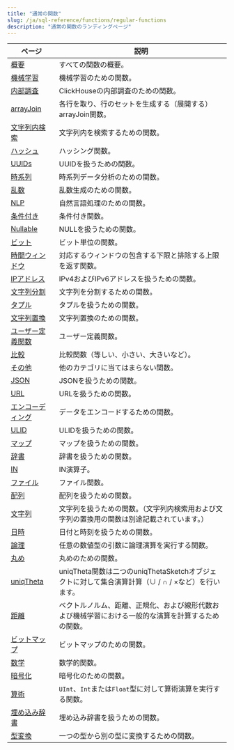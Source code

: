 ```yaml
---
title: "通常の関数"
slug: /ja/sql-reference/functions/regular-functions
description: "通常の関数のランディングページ"
---
```


| ページ                                                                                     | 説明                                                                                                                        |
|-------------------------------------------------------------------------------------------|-----------------------------------------------------------------------------------------------------------------------------|
| [概要](/ja/sql-reference/functions/overview)                                          | すべての関数の概要。                                                                                                           |
| [機械学習](/ja/sql-reference/functions/machine-learning-functions)                   | 機械学習のための関数。                                                                                                        |
| [内部調査](/ja/sql-reference/functions/introspection)                                | ClickHouseの内部調査のための関数。                                                                                            |
| [arrayJoin](/ja/sql-reference/functions/array-join)                                   | 各行を取り、行のセットを生成する（展開する）arrayJoin関数。                                                                  |
| [文字列内検索](/ja/sql-reference/functions/string-search-functions)                 | 文字列内を検索するための関数。                                                                                               |
| [ハッシュ](/ja/sql-reference/functions/hash-functions)                                | ハッシング関数。                                                                                                            |
| [UUIDs](/ja/sql-reference/functions/uuid-functions)                                   | UUIDを扱うための関数。                                                                                                      |
| [時系列](/ja/sql-reference/functions/time-series-functions)                          | 時系列データ分析のための関数。                                                                                               |
| [乱数](/ja/sql-reference/functions/random-functions)                                  | 乱数生成のための関数。                                                                                                       |
| [NLP](/ja/sql-reference/functions/nlp-functions)                                      | 自然言語処理のための関数。                                                                                                   |
| [条件付き](/ja/sql-reference/functions/conditional-functions)                       | 条件付き関数。                                                                                                             |
| [Nullable](/ja/sql-reference/functions/functions-for-nulls)                           | NULLを扱うための関数。                                                                                                      |
| [ビット](/ja/sql-reference/functions/bit-functions)                                   | ビット単位の関数。                                                                                                          |
| [時間ウィンドウ](/ja/sql-reference/functions/time-window-functions)                  | 対応するウィンドウの包含する下限と排除する上限を返す関数。                                                                  |
| [IPアドレス](/ja/sql-reference/functions/ip-address-functions)                       | IPv4およびIPv6アドレスを扱うための関数。                                                                                    |
| [文字列分割](/ja/sql-reference/functions/splitting-merging-functions)               | 文字列を分割するための関数。                                                                                                |
| [タプル](/ja/sql-reference/functions/tuple-functions)                                 | タプルを扱うための関数。                                                                                                    |
| [文字列置換](/ja/sql-reference/functions/string-replace-functions)                   | 文字列置換のための関数。                                                                                                     |
| [ユーザー定義関数](/ja/sql-reference/functions/udf)                                   | ユーザー定義関数。                                                                                                         |
| [比較](/ja/sql-reference/functions/comparison-functions)                             | 比較関数（等しい、小さい、大きいなど）。                                                                                      |
| [その他](/ja/sql-reference/functions/other-functions)                                | 他のカテゴリに当てはまらない関数。                                                                                          |
| [JSON](/ja/sql-reference/functions/json-functions)                                    | JSONを扱うための関数。                                                                                                      |
| [URL](/ja/sql-reference/functions/url-functions)                                      | URLを扱うための関数。                                                                                                      |
| [エンコーディング](/ja/sql-reference/functions/encoding-functions)                  | データをエンコードするための関数。                                                                                          |
| [ULID](/ja/sql-reference/functions/ulid-functions)                                    | ULIDを扱うための関数。                                                                                                      |
| [マップ](/ja/sql-reference/functions/tuple-map-functions)                            | マップを扱うための関数。                                                                                                    |
| [辞書](/ja/sql-reference/functions/ext-dict-functions)                               | 辞書を扱うための関数。                                                                                                      |
| [IN](/ja/sql-reference/functions/in-functions)                                        | IN演算子。                                                                                                                  |
| [ファイル](/ja/sql-reference/functions/files)                                        | ファイル関数。                                                                                                              |
| [配列](/ja/sql-reference/functions/array-functions)                                   | 配列を扱うための関数。                                                                                                      |
| [文字列](/ja/sql-reference/functions/string-functions)                                 | 文字列を扱うための関数。（文字列内検索用および文字列の置換用の関数は別途記載されています。）                                     |
| [日時](/ja/sql-reference/functions/date-time-functions)                               | 日付と時刻を扱うための関数。                                                                                                |
| [論理](/ja/sql-reference/functions/logical-functions)                                 | 任意の数値型の引数に論理演算を実行する関数。                                                                                |
| [丸め](/ja/sql-reference/functions/rounding-functions)                               | 丸めのための関数。                                                                                                          |
| [uniqTheta](/ja/sql-reference/functions/uniqtheta-functions)                         | uniqTheta関数は二つのuniqThetaSketchオブジェクトに対して集合演算計算（∪ / ∩ / ×など）を行います。                         |
| [距離](/ja/sql-reference/functions/distance-functions)                               | ベクトルノルム、距離、正規化、および線形代数および機械学習における一般的な演算を計算するための関数。                             |
| [ビットマップ](/ja/sql-reference/functions/bitmap-functions)                         | ビットマップのための関数。                                                                                                  |
| [数学](/ja/sql-reference/functions/math-functions)                                    | 数学的関数。                                                                                                               |
| [暗号化](/ja/sql-reference/functions/encryption-functions)                           | 暗号化のための関数。                                                                                                        |
| [算術](/ja/sql-reference/functions/arithmetic-functions)                             | `UInt`、`Int`または`Float`型に対して算術演算を実行する関数。                                                               |
| [埋め込み辞書](/ja/sql-reference/functions/ym-dict-functions)                        | 埋め込み辞書を扱うための関数。                                                                                              |
| [型変換](/ja/sql-reference/functions/type-conversion-functions)                     | 一つの型から別の型に変換するための関数。                                                                                    |
